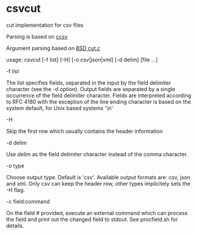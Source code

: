 # csvcut
cut implementation for csv files

Parsing is based on [ccsv](https://github.com/gega/ccsv)

Argument parsing based on [BSD cut.c](https://github.com/freebsd/freebsd-src/blob/937a0055858a098027f464abf0b2b1ec5d36748f/usr.bin/cut/cut.c)

usage: csvcut [-f list] [-H] [-o csv|json|xml] [-d delim] [file ...]

  -f list
  
   The list	specifies fields, separated in the input by the	field delimiter character (see  the	-d option). Output fields are separated by a single occurrence of the field delimiter character. Fields are interpreted according to RFC 4180 with the exception of the line ending character is based on the system default, for Unix based systems '\n'
  
  -H
  
   Skip the first row which usually contains the header information
  
  -d delim
  
   Use _delim_ as the field	delimiter character instead of the comma character.
  
  -o type

   Choose output type. Default is 'csv'. Available output formats are: csv, json and xml. Only csv can keep the header row, other types implicitely sets the -H flag.

  -c field:command

   On the field # provided, execute an external command which can process the field and print out the changed field to stdout. See procfield.sh for details.
